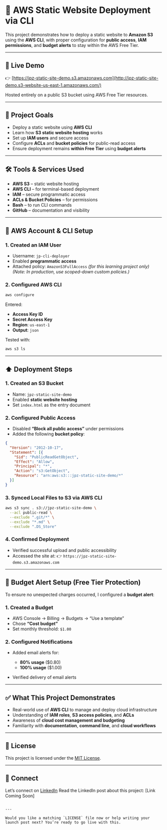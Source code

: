 # 🚀 AWS Static Website Deployment via CLI

This project demonstrates how to deploy a static website to **Amazon S3** using the **AWS CLI**, with proper configuration for **public access**, **IAM permissions**, and **budget alerts** to stay within the AWS Free Tier.

---

## 🔗 Live Demo

👉 [https://jpz-static-site-demo.s3.amazonaws.com](http://jpz-static-site-demo.s3-website-us-east-1.amazonaws.com/)

Hosted entirely on a public S3 bucket using AWS Free Tier resources.

---

## 🧠 Project Goals

- Deploy a static website using **AWS CLI**
- Learn how **S3 static website hosting** works
- Set up **IAM users** and secure access
- Configure **ACLs** and **bucket policies** for public-read access
- Ensure deployment remains **within Free Tier** using **budget alerts**

---

## 🛠 Tools & Services Used

- **AWS S3** – static website hosting  
- **AWS CLI** – for terminal-based deployment  
- **IAM** – secure programmatic access  
- **ACLs & Bucket Policies** – for permissions  
- **Bash** – to run CLI commands  
- **GitHub** – documentation and visibility

---

## 🔐 AWS Account & CLI Setup

### 1. Created an IAM User
- Username: `jp-cli-deployer`
- Enabled **programmatic access**
- Attached policy: `AmazonS3FullAccess` *(for this learning project only)*  
  *(Note: In production, use scoped-down custom policies.)*

### 2. Configured AWS CLI
```bash
aws configure
````

Entered:

* **Access Key ID**
* **Secret Access Key**
* **Region**: `us-east-1`
* **Output**: `json`

Tested with:

```bash
aws s3 ls
```

---

## ⬆️ Deployment Steps

### 1. Created an S3 Bucket

* Name: `jpz-static-site-demo`
* Enabled **static website hosting**
* Set `index.html` as the entry document

### 2. Configured Public Access

* Disabled **“Block all public access”** under permissions
* Added the following **bucket policy**:

```json
{
  "Version": "2012-10-17",
  "Statement": [{
    "Sid": "PublicReadGetObject",
    "Effect": "Allow",
    "Principal": "*",
    "Action": "s3:GetObject",
    "Resource": "arn:aws:s3:::jpz-static-site-demo/*"
  }]
}
```

### 3. Synced Local Files to S3 via AWS CLI

```bash
aws s3 sync . s3://jpz-static-site-demo \
  --acl public-read \
  --exclude ".git/*" \
  --exclude "*.md" \
  --exclude ".DS_Store"
```

### 4. Confirmed Deployment

* Verified successful upload and public accessibility
* Accessed the site at:
  👉 `https://jpz-static-site-demo.s3.amazonaws.com`

---

## 💸 Budget Alert Setup (Free Tier Protection)

To ensure no unexpected charges occurred, I configured a **budget alert**:

### 1. Created a Budget

* AWS Console → Billing → Budgets → “Use a template”
* Chose **“Cost budget”**
* Set monthly threshold: `$1.00`

### 2. Configured Notifications

* Added email alerts for:

  * **80% usage** (\$0.80)
  * **100% usage** (\$1.00)
* Verified delivery of email alerts

---

## ✅ What This Project Demonstrates

* Real-world use of **AWS CLI** to manage and deploy cloud infrastructure
* Understanding of **IAM roles**, **S3 access policies**, and **ACLs**
* Awareness of **cloud cost management and budgeting**
* Familiarity with **documentation**, **command line**, and **cloud workflows**

---

## 📝 License

This project is licensed under the [MIT License](./LICENSE).

---

## 📣 Connect

Let’s connect on [LinkedIn](https://linkedin.com/in/your-profile)
Read the LinkedIn post about this project: \[Link Coming Soon]

```

---

Would you like a matching `LICENSE` file now or help writing your launch post next? You’re ready to go live with this.
```
